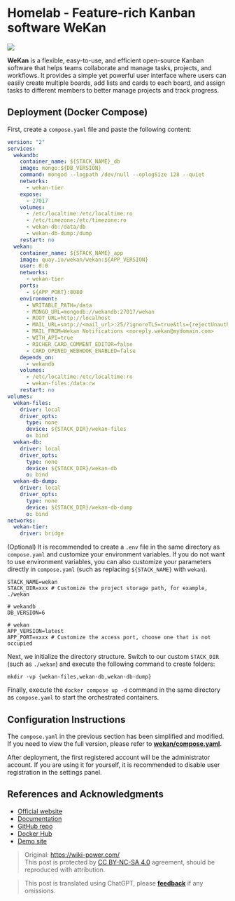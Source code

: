 # Homelab - Feature-rich Kanban software WeKan

![](https://wiki-media-1253965369.cos.ap-guangzhou.myqcloud.com/img/20230508175842.png)

**WeKan** is a flexible, easy-to-use, and efficient open-source Kanban software that helps teams collaborate and manage tasks, projects, and workflows. It provides a simple yet powerful user interface where users can easily create multiple boards, add lists and cards to each board, and assign tasks to different members to better manage projects and track progress.

## Deployment (Docker Compose)

First, create a `compose.yaml` file and paste the following content:

```yaml title="compose.yaml"
version: "2"
services:
  wekandb:
    container_name: ${STACK_NAME}_db
    image: mongo:${DB_VERSION}
    command: mongod --logpath /dev/null --oplogSize 128 --quiet
    networks:
      - wekan-tier
    expose:
      - 27017
    volumes:
      - /etc/localtime:/etc/localtime:ro
      - /etc/timezone:/etc/timezone:ro
      - wekan-db:/data/db
      - wekan-db-dump:/dump
    restart: no
  wekan:
    container_name: ${STACK_NAME}_app
    image: quay.io/wekan/wekan:${APP_VERSION}
    user: 0:0
    networks:
      - wekan-tier
    ports:
      - ${APP_PORT}:8080
    environment:
      - WRITABLE_PATH=/data
      - MONGO_URL=mongodb://wekandb:27017/wekan
      - ROOT_URL=http://localhost
      - MAIL_URL=smtp://<mail_url>:25/?ignoreTLS=true&tls={rejectUnauthorized:false}
      - MAIL_FROM=Wekan Notifications <noreply.wekan@mydomain.com>
      - WITH_API=true
      - RICHER_CARD_COMMENT_EDITOR=false
      - CARD_OPENED_WEBHOOK_ENABLED=false
    depends_on:
      - wekandb
    volumes:
      - /etc/localtime:/etc/localtime:ro
      - wekan-files:/data:rw
    restart: no
volumes:
  wekan-files:
    driver: local
    driver_opts:
      type: none
      device: ${STACK_DIR}/wekan-files
      o: bind
  wekan-db:
    driver: local
    driver_opts:
      type: none
      device: ${STACK_DIR}/wekan-db
      o: bind
  wekan-db-dump:
    driver: local
    driver_opts:
      type: none
      device: ${STACK_DIR}/wekan-db-dump
      o: bind
networks:
  wekan-tier:
    driver: bridge
```

(Optional) It is recommended to create a `.env` file in the same directory as `compose.yaml` and customize your environment variables. If you do not want to use environment variables, you can also customize your parameters directly in `compose.yaml` (such as replacing `${STACK_NAME}` with `wekan`).

```dotenv title=".env"
STACK_NAME=wekan
STACK_DIR=xxx # Customize the project storage path, for example, ./wekan

# wekandb
DB_VERSION=6

# wekan
APP_VERSION=latest
APP_PORT=xxxx # Customize the access port, choose one that is not occupied
```

Next, we initialize the directory structure. Switch to our custom `STACK_DIR` (such as `./wekan`) and execute the following command to create folders:

```shell
mkdir -vp {wekan-files,wekan-db,wekan-db-dump}
```

Finally, execute the `docker compose up -d` command in the same directory as `compose.yaml` to start the orchestrated containers.

## Configuration Instructions

The `compose.yaml` in the previous section has been simplified and modified. If you need to view the full version, please refer to [**wekan/compose.yaml**](https://github.com/wekan/wekan/blob/master/compose.yaml).

After deployment, the first registered account will be the administrator account. If you are using it for yourself, it is recommended to disable user registration in the settings panel.

## References and Acknowledgments

- [Official website](https://wekan.github.io/)
- [Documentation](https://github.com/wekan/wekan/wiki/Docker#note-docker-composeyml-works)
- [GitHub repo](https://github.com/wekan/wekan)
- [Docker Hub](https://hub.docker.com/r/wekanteam/wekan)
- [Demo site](https://boards.wekan.team/b/D2SzJKZDS4Z48yeQH/wekan-open-source-kanban-board-with-mit-license)

> Original: <https://wiki-power.com/>  
> This post is protected by [CC BY-NC-SA 4.0](https://creativecommons.org/licenses/by/4.0/deed.en) agreement, should be reproduced with attribution.

> This post is translated using ChatGPT, please [**feedback**](https://github.com/linyuxuanlin/Wiki_MkDocs/issues/new) if any omissions.
